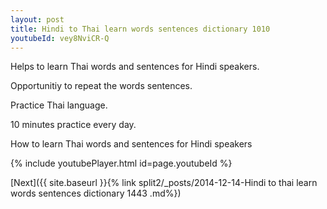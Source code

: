 ```yaml
---
layout: post
title: Hindi to Thai learn words sentences dictionary 1010 
youtubeId: vey8NviCR-Q
---
```

 
 
Helps to learn Thai words and sentences for Hindi speakers.

Opportunitiy to repeat the words sentences. 

Practice Thai language. 
 
10 minutes practice every day. 
 
How to learn Thai words and sentences for Hindi speakers 
 
{% include youtubePlayer.html id=page.youtubeId %}
 
 
[Next]({{ site.baseurl }}{% link  split2/_posts/2014-12-14-Hindi to thai learn words sentences dictionary 1443 .md%})
 
